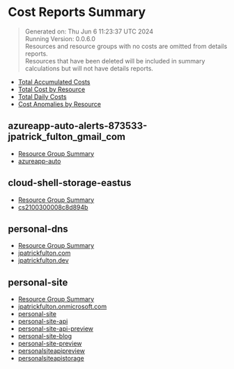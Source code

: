 # Cost Reports Summary

> Generated on: Thu Jun  6 11:23:37 UTC 2024 <br />
> Running Version: 0.0.6.0 <br />
> Resources and resource groups with no costs are omitted from details reports. <br />
> Resources that have been deleted will be included in summary calculations but will not have details reports.

- [Total Accumulated Costs](./accumulated-cost.md)
- [Total Cost by Resource](./cost-by-resource.md)
- [Total Daily Costs](./daily-costs.md)
- [Cost Anomalies by Resource](./anomalies-by-resource.md)







## azureapp-auto-alerts-873533-jpatrick_fulton_gmail_com

- [Resource Group Summary](./azureapp-auto-alerts-873533-jpatrick_fulton_gmail_com/README.md)
- [azureapp-auto](./azureapp-auto-alerts-873533-jpatrick_fulton_gmail_com/azureapp-auto.md)

## cloud-shell-storage-eastus

- [Resource Group Summary](./cloud-shell-storage-eastus/README.md)
- [cs2100300008c8d894b](./cloud-shell-storage-eastus/cs2100300008c8d894b.md)

## personal-dns

- [Resource Group Summary](./personal-dns/README.md)
- [jpatrickfulton.com](./personal-dns/jpatrickfulton.com.md)
- [jpatrickfulton.dev](./personal-dns/jpatrickfulton.dev.md)

## personal-site

- [Resource Group Summary](./personal-site/README.md)
- [jpatrickfulton.onmicrosoft.com](./personal-site/jpatrickfulton.onmicrosoft.com.md)
- [personal-site](./personal-site/personal-site.md)
- [personal-site-api](./personal-site/personal-site-api.md)
- [personal-site-api-preview](./personal-site/personal-site-api-preview.md)
- [personal-site-blog](./personal-site/personal-site-blog.md)
- [personal-site-preview](./personal-site/personal-site-preview.md)
- [personalsiteapipreview](./personal-site/personalsiteapipreview.md)
- [personalsiteapistorage](./personal-site/personalsiteapistorage.md)


